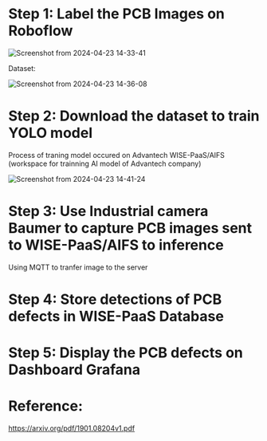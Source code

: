 # Step 1: Label the PCB Images on Roboflow

![Screenshot from 2024-04-23 14-33-41](https://github.com/Duc0509Ngo/PCB-defects-detection/assets/97351010/695850c6-76bc-4a5c-a81d-703d89826aeb)

Dataset:

![Screenshot from 2024-04-23 14-36-08](https://github.com/Duc0509Ngo/PCB-defects-detection/assets/97351010/f2a6acb9-adc0-4993-9278-f3b330add90a)

# Step 2: Download the dataset to train YOLO model
Process of traning model occured on Advantech WISE-PaaS/AIFS (workspace for trainning AI model of Advantech company)

 ![Screenshot from 2024-04-23 14-41-24](https://github.com/Duc0509Ngo/PCB-defects-detection/assets/97351010/4389b26e-49a1-49e1-ae6e-38eb754db4cf)
 
# Step 3: Use Industrial camera Baumer to capture PCB images sent to WISE-PaaS/AIFS to inference

Using MQTT to tranfer image to the server

# Step 4: Store detections of PCB defects in WISE-PaaS Database

# Step 5: Display the PCB defects on Dashboard Grafana

# Reference:

https://arxiv.org/pdf/1901.08204v1.pdf
